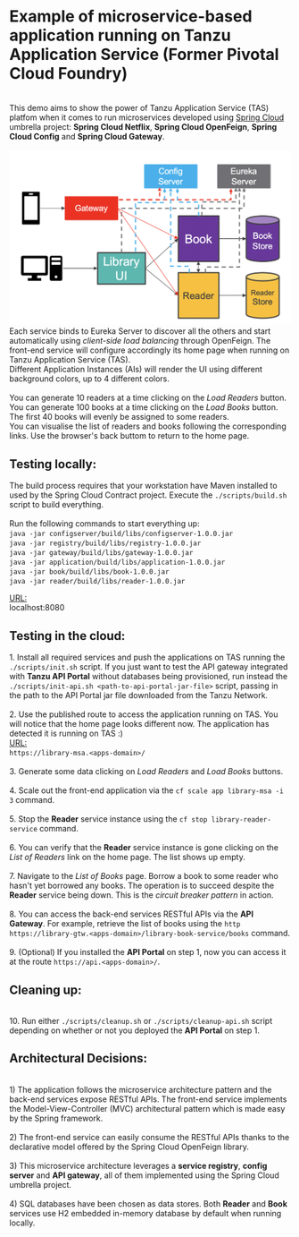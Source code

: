 # Example of microservice-based application running on Tanzu Application Service (Former Pivotal Cloud Foundry)
<br>
This demo aims to show the power of Tanzu Application Service (TAS) platfom when it comes to run microservices developed using <a href="https://spring.io/projects/spring-cloud">Spring Cloud</a> umbrella project: <b>Spring Cloud Netflix</b>, <b>Spring Cloud OpenFeign</b>, <b>Spring Cloud Config</b> and <b>Spring Cloud Gateway</b>.
<br>
<br>
<img src="scMSA.png"> 
<br>
Each service binds to Eureka Server to discover all the others and start automatically using <i>client-side load balancing</i> through OpenFeign. The front-end service will configure accordingly its home page when running on Tanzu Application Service (TAS).<br>
Different Application Instances (AIs) will render the UI using different background colors, up to 4 different colors.<br>
<br>
You can generate 10 readers at a time clicking on the <i>Load Readers</i> button.<br>
You can generate 100 books at a time clicking on the <i>Load Books</i> button. The first 40 books will evenly be assigned to some readers.<br>
You can visualise the list of readers and books following the corresponding links. Use the browser's back buttom to return to the home page.<br>
<p/>
<p/>
<h2>Testing locally:</h2>
The build process requires that your workstation have Maven installed to used by the Spring Cloud Contract project. Execute the <code>./scripts/build.sh</code> script to build everything.<br>
<br>
Run the following commands to start everything up:<br>
<code>java -jar configserver/build/libs/configserver-1.0.0.jar</code><br>
<code>java -jar registry/build/libs/registry-1.0.0.jar</code><br>
<code>java -jar gateway/build/libs/gateway-1.0.0.jar</code><br>
<code>java -jar application/build/libs/application-1.0.0.jar</code><br>
<code>java -jar book/build/libs/book-1.0.0.jar</code><br>
<code>java -jar reader/build/libs/reader-1.0.0.jar</code><br>
<p/>
<p/>
<ins>URL:</ins><br>
localhost:8080
<p/>
<p/>
<h2>Testing in the cloud:</h2>
1. Install all required services and push the applications on TAS running the <code>./scripts/init.sh</code> script. If you just want to test the API gateway integrated with <b>Tanzu API Portal</b> without databases being provisioned, run instead the <code>./scripts/init-api.sh &ltpath-to-api-portal-jar-file&gt</code> script, passing in the path to the API Portal jar file downloaded from the Tanzu Network.<br>
<br>
2. Use the published route to access the application running on TAS. You will notice that the home page looks different now. The application has detected it is running on TAS :) <br>
<ins>URL:</ins><br>
<code>https://library-msa.&ltapps-domain&gt/</code><br>
<br>
3. Generate some data clicking on <i>Load Readers</i> and <i>Load Books</i> buttons.<br>
<br>
4. Scale out the front-end application via the <code>cf scale app library-msa -i 3</code> command.<br>
<br>
5. Stop the <b>Reader</b> service instance using the <code>cf stop library-reader-service</code> command.<br>
<br>
6. You can verify that the <b>Reader</b> service instance is gone clicking on the <i>List of Readers</i> link on the home page. The list shows up empty.<br>
<br>
7. Navigate to the <i>List of Books</i> page. Borrow a book to some reader who hasn't yet borrowed any books. The operation is to succeed despite the <b>Reader</b> service being down. This is the <i>circuit breaker pattern</i> in action.<br>
<br>
8. You can access the back-end services RESTful APIs via the <b>API Gateway</b>. For example, retrieve the list of books using the <code>http https://library-gtw.&ltapps-domain&gt/library-book-service/books</code> command.<br>
<br>
9. (Optional) If you installed the <b>API Portal</b> on step 1, now you can access it at the route <code>https://api.&ltapps-domain&gt/</code>.<br>
<p/>
<p/>
<h2>Cleaning up:</h2>
<br>
10. Run either <code>./scripts/cleanup.sh</code> or <code>./scripts/cleanup-api.sh</code> script depending on whether or not you deployed the <b>API Portal</b> on step 1.<br>
<p/>
<p/>
<h2>Architectural Decisions:</h2>
<br>
1) The application follows the microservice architecture pattern and the back-end services expose RESTful APIs. The front-end service implements the Model-View-Controller (MVC) architectural pattern which is made easy by the Spring framework.<br> 
<br>
2) The front-end service can easily consume the RESTful APIs thanks to the declarative model offered by the Spring Cloud OpenFeign library.<br>
<br>
3) This microservice architecture leverages a <b>service registry</b>, <b>config server</b> and <b>API gateway</b>, all of them implemented using the Spring Cloud umbrella project.<br>
<br>
4) SQL databases have been chosen as data stores. Both <b>Reader</b> and <b>Book</b> services use H2 embedded in-memory database by default when running locally.<br>
